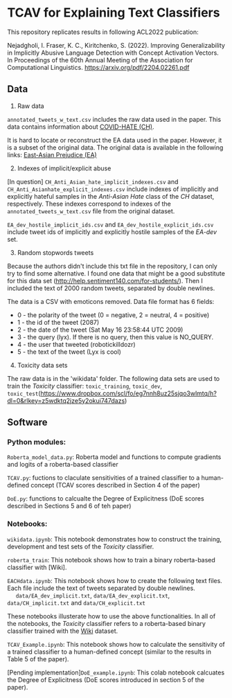 # TCAV for Explaining Text Classifiers 

This repository replicates results in following ACL2022 publication: 

Nejadgholi, I. Fraser, K. C., Kiritchenko, S. (2022). Improving Generalizability in Implicitly Abusive Language Detection with Concept Activation Vectors. In Proceedings of the 60th Annual Meeting of the Association for Computational Linguistics. https://arxiv.org/pdf/2204.02261.pdf

## Data

1.  Raw data

`annotated_tweets_w_text.csv` includes the raw data used in the paper. This data contains information about [COVID-HATE (CH)](http://claws.cc.gatech.edu/covid/).

It is hard to locate or reconstruct the EA data used in the paper. However, it is a subset of the original data. The original data is available in the following links: [East-Asian Prejudice (EA)](https://zenodo.org/record/3816667#.YUJPkJ1KiUk)


2. Indexes of implicit/explicit abuse

[In question] `CH_Anti_Asian_hate_implicit_indexes.csv` and `CH_Anti_Asianhate_explicit_indexes.csv` include indexes of implicitly and explicitly hateful samples in the _Anti-Asian Hate_ class of the _CH_ dataset, respectively. These indexes correspond to indexes of the `annotated_tweets_w_text.csv` file from the original dataset.  

`EA_dev_hostile_implicit_ids.csv` and `EA_dev_hostile_explicit_ids.csv` include tweet ids of implicitly and explicitly hostile samples of the _EA-dev_ set. 

3. Random stopwords tweets

Because the authors didn't include this txt file in the repository, I can only try to find some alternative. I found one data that might be a good substitute for this data set (http://help.sentiment140.com/for-students/). Then I included the text of 2000 random tweets, separated by double newlines.

The data is a CSV with emoticons removed. Data file format has 6 fields:
- 0 - the polarity of the tweet (0 = negative, 2 = neutral, 4 = positive)
- 1 - the id of the tweet (2087)
- 2 - the date of the tweet (Sat May 16 23:58:44 UTC 2009)
- 3 - the query (lyx). If there is no query, then this value is NO_QUERY.
- 4 - the user that tweeted (robotickilldozr)
- 5 - the text of the tweet (Lyx is cool)

4. Toxicity data sets

The raw data is in the 'wikidata' folder. The following data sets are used to train the _Toxicity_ classifier: `toxic_training`, `toxic_dev`, `toxic_test`(https://www.dropbox.com/scl/fo/eg7nnh8uz25sjqo3wlmtq/h?dl=0&rlkey=z5wdktq2jze5y2okui747dazs)


## Software

### Python modules:
 
`Roberta_model_data.py`: Roberta model and functions to compute gradients and logits of a roberta-based classifier

`TCAV.py`: fuctions to claculate sensitivities of a trained classifier to a human-defined concept (TCAV scores described in Section 4 of the paper) 

`DoE.py`: functions to calcualte the Degree of Explicitness (DoE scores described in Sections 5 and 6 of teh paper)

### Notebooks:

`wikidata.ipynb`: This notebook demonstrates how to construct the training, development and test sets of the _Toxicity_ classifier.

`roberta_train`: This notebook shows how to train a binary roberta-based classifier with [Wiki]. 

`EACHdata.ipynb`: This notebook shows how to create the following text files. Each file include the text of tweets separated by double newlines.     
 &nbsp;&nbsp;&nbsp;&nbsp; `data/EA_dev_implicit.txt`, `data/EA_dev_explicit.txt`, `data/CH_implicit.txt` and `data/CH_explicit.txt`

These notebooks illusterate how to use the above functionalities. In all of the notebooks, the _Toxicity_ classifier refers to a roberta-based binary classifier trained with the [Wiki](https://github.com/IsarNejad/cross_dataset_toxicity) dataset. 

`TCAV_Example.ipynb`: This notebook shows how to calculate the sensitivity of a trained classifier to a human-defined concept (similar to the results in Table 5 of the paper).  

[Pending implementation]`DoE_example.ipynb`: This colab notebook calcuates the Degree of Explicitness (DoE scores introduced in section 5 of the paper). 